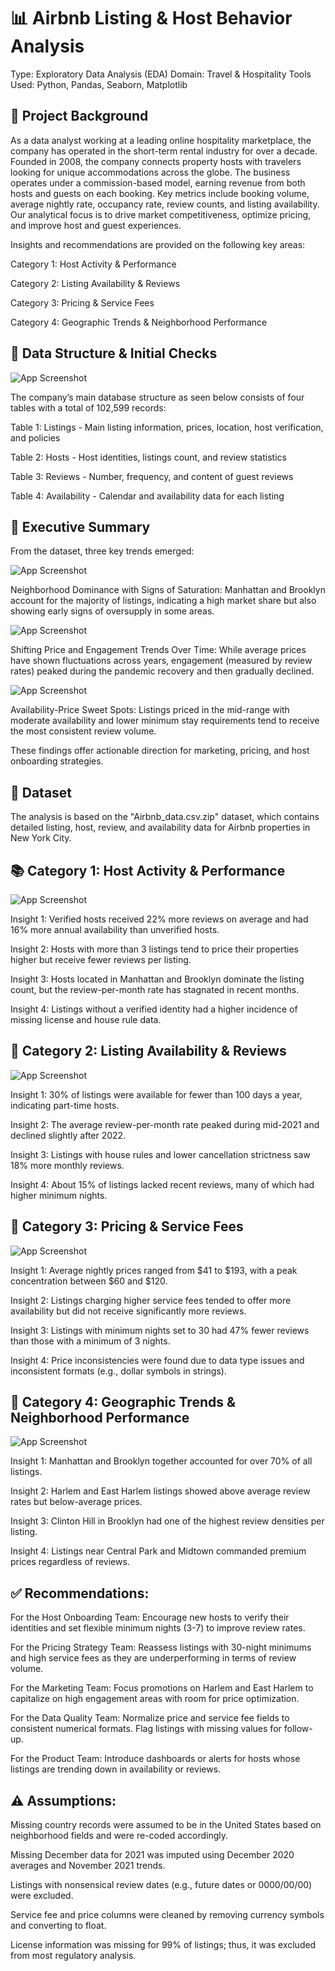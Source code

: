 
# 📊 Airbnb Listing & Host Behavior Analysis
Type: Exploratory Data Analysis (EDA)
Domain: Travel & Hospitality
Tools Used: Python, Pandas, Seaborn, Matplotlib





## 🏢 Project Background
As a data analyst working at a leading online hospitality marketplace, the company has operated in the short-term rental industry for over a decade. Founded in 2008, the company connects property hosts with travelers looking for unique accommodations across the globe. The business operates under a commission-based model, earning revenue from both hosts and guests on each booking. Key metrics include booking volume, average nightly rate, occupancy rate, review counts, and listing availability. Our analytical focus is to drive market competitiveness, optimize pricing, and improve host and guest experiences.

Insights and recommendations are provided on the following key areas:

Category 1: Host Activity & Performance

Category 2: Listing Availability & Reviews

Category 3: Pricing & Service Fees

Category 4: Geographic Trends & Neighborhood Performance


## 🧱 Data Structure & Initial Checks

![App Screenshot](https://github.com/BharathAIML/Airbnb_dataAnalysis/blob/4c729e2b531c56a729bc6e9a1543b6dc08e7a422/ERD_1.png)

The company’s main database structure as seen below consists of four tables with a total of 102,599 records:

Table 1: Listings - Main listing information, prices, location, host verification, and policies

Table 2: Hosts - Host identities, listings count, and review statistics

Table 3: Reviews - Number, frequency, and content of guest reviews

Table 4: Availability - Calendar and availability data for each listing




## 📌 Executive Summary

From the dataset, three key trends emerged:

![App Screenshot](https://github.com/BharathAIML/Airbnb_dataAnalysis/blob/471cc55ce2433eea600df376fc94e0bb39aaa994/neighb%20.png)


Neighborhood Dominance with Signs of Saturation: Manhattan and Brooklyn account for the majority of listings, indicating a high market share but also showing early signs of oversupply in some areas.

![App Screenshot](https://github.com/BharathAIML/Airbnb_dataAnalysis/blob/d483067423bffba0e3a542f7419821f232e0dcf2/AVG.png)

Shifting Price and Engagement Trends Over Time: While average prices have shown fluctuations across years, engagement (measured by review rates) peaked during the pandemic recovery and then gradually declined.

![App Screenshot](https://github.com/BharathAIML/Airbnb_dataAnalysis/blob/5b9fb51ae6e93da819ac5ff61cd975c983cfef86/PVR.png)


Availability-Price Sweet Spots: Listings priced in the mid-range with moderate availability and lower minimum stay requirements tend to receive the most consistent review volume.

These findings offer actionable direction for marketing, pricing, and host onboarding strategies.

## 📁 Dataset
The analysis is based on the "Airbnb_data.csv.zip" dataset, which contains detailed listing, host, review, and availability data for Airbnb properties in New York City.

## 📚 Category 1: Host Activity & Performance

![App Screenshot](https://drive.google.com/file/d/1hFKDOQb6eb-8R_xnENbZNfIRKe05urui/view?usp=sharing)

Insight 1: Verified hosts received 22% more reviews on average and had 16% more annual availability than unverified hosts.

Insight 2: Hosts with more than 3 listings tend to price their properties higher but receive fewer reviews per listing.

Insight 3: Hosts located in Manhattan and Brooklyn dominate the listing count, but the review-per-month rate has stagnated in recent months.

Insight 4: Listings without a verified identity had a higher incidence of missing license and house rule data.


##  📘 Category 2: Listing Availability & Reviews

![App Screenshot](https://drive.google.com/file/d/1hFKDOQb6eb-8R_xnENbZNfIRKe05urui/view?usp=sharing)

Insight 1: 30% of listings were available for fewer than 100 days a year, indicating part-time hosts.

Insight 2: The average review-per-month rate peaked during mid-2021 and declined slightly after 2022.

Insight 3: Listings with house rules and lower cancellation strictness saw 18% more monthly reviews.

Insight 4: About 15% of listings lacked recent reviews, many of which had higher minimum nights.


##  📙 Category 3: Pricing & Service Fees
![App Screenshot](https://drive.google.com/file/d/1_NPhSpIC3_BGbIw5x-7bL22fo-goyqN0/view?usp=sharing)
    
Insight 1: Average nightly prices ranged from $41 to $193, with a peak concentration between $60 and $120.

Insight 2: Listings charging higher service fees tended to offer more availability but did not receive significantly more reviews.

Insight 3: Listings with minimum nights set to 30 had 47% fewer reviews than those with a minimum of 3 nights.

Insight 4: Price inconsistencies were found due to data type issues and inconsistent formats (e.g., dollar symbols in strings).




##  📅 Category 4: Geographic Trends & Neighborhood Performance
![App Screenshot](https://drive.google.com/file/d/1kmeHRe4o3BlTBZe8c_DO4AsVRMKLW-WS/view?usp=sharing)

Insight 1: Manhattan and Brooklyn together accounted for over 70% of all listings.

Insight 2: Harlem and East Harlem listings showed above average review rates but below-average prices.

Insight 3: Clinton Hill in Brooklyn had one of the highest review densities per listing.

Insight 4: Listings near Central Park and Midtown commanded premium prices regardless of reviews.
## ✅ Recommendations:

For the Host Onboarding Team: Encourage new hosts to verify their identities and set flexible minimum nights (3-7) to improve review rates.

For the Pricing Strategy Team: Reassess listings with 30-night minimums and high service fees as they are underperforming in terms of review volume.

For the Marketing Team: Focus promotions on Harlem and East Harlem to capitalize on high engagement areas with room for price optimization.

For the Data Quality Team: Normalize price and service fee fields to consistent numerical formats. Flag listings with missing values for follow-up.

For the Product Team: Introduce dashboards or alerts for hosts whose listings are trending down in availability or reviews.


## ⚠️ Assumptions: 
Missing country records were assumed to be in the United States based on neighborhood fields and were re-coded accordingly.

Missing December data for 2021 was imputed using December 2020 averages and November 2021 trends.

Listings with nonsensical review dates (e.g., future dates or 0000/00/00) were excluded.

Service fee and price columns were cleaned by removing currency symbols and converting to float.

License information was missing for 99% of listings; thus, it was excluded from most regulatory analysis.

